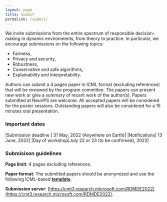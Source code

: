 ```yaml
---
layout: page
title: Submit
permalink: /submit/
---
```


We invite submissions from the entire spectrum of responsible decision-making in dynamic environments, from theory to practice. In particular, we encourage submissions on the following topics: 
* Fairness,
* Privacy and security,
* Robustness,
* Conservative and safe algorithms,
* Explainability and interpretability.


Authors can submit a 4 pages paper in ICML format (excluding references)  that will be reviewed by the program committee. The papers can present new work or give a summary of recent work of the author(s). Papers submitted at NeurIPS are welcome. All accepted papers will be considered for the poster sessions. 
Outstanding papers will also be considered for a 15 minutes oral presentation.


### Important dates
<!-- 
**Submission deadline**: 31 May 2022 (Anywhere on Earth)
**Notifications**: 13 June 2022
-->


|Submission deadline | 31 May, 2022 (Anywhere on Earth)|
|Notifications| 13 June, 2022|
|Day of workshop|July 22 or 23 (to be confirmed), 2022|

### Submisison guidelines

**Page limit**: 4 pages excluding references. 

**Paper format**: The submitted papers should be anonymized and use the following ICML-based **[template](/assets/template/rdmde2022.zip)**.  

<!-- [ICML format](https://icml.cc/Conferences/2022/StyleAuthorInstructions), anonymous. -->

**Submission server**: [https://cmt3.research.microsoft.com/RDMDE2022](https://cmt3.research.microsoft.com/RDMDE2022).

